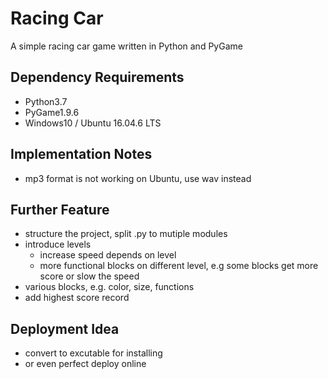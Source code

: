 # Racing Car
A simple racing car game written in Python and PyGame

## Dependency Requirements
- Python3.7
- PyGame1.9.6
- Windows10 / Ubuntu 16.04.6 LTS

## Implementation Notes
- mp3 format is not working on Ubuntu, use wav instead

## Further Feature
- structure the project, split .py to mutiple modules
- introduce levels
    - increase speed depends on level
    - more functional blocks on different level, e.g some blocks get more score or slow the speed
- various blocks, e.g. color, size, functions
- add highest score record

## Deployment Idea
- convert to excutable for installing
- or even perfect deploy online
